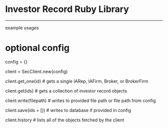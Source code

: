 # Investor Record Ruby Library
--------------------------------
example usages

# optional config
config = {}

client = SecClient.new(config)

client.get_one(id) # gets a single IARep, IAFirm, Broker, or BrokerFirm

client.get(ids) # gets a collection of investor record objects

client.write(filepath) # writes to provided file path or file path from config

client.save(ids = []) # writes to database if provided in config

client.history # lists all of the objects fetched by the client

